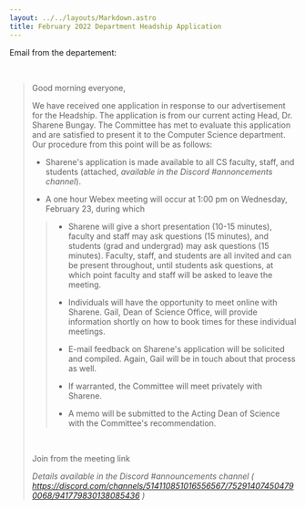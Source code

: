 ```yaml
---
layout: ../../layouts/Markdown.astro
title: February 2022 Department Headship Application
---
```


Email from the departement:

<br />

> Good morning everyone,
>
> We have received one application in response to our advertisement for the Headship. The application is from our current acting Head, Dr. Sharene Bungay. The Committee has met to evaluate this application and are satisfied to present it to the Computer Science department. Our procedure from this point will be as follows:
>
> - Sharene's application is made available to all CS faculty, staff, and students (attached, _available in the Discord #annoncements channel_).
>
> - A one hour Webex meeting will occur at 1:00 pm on Wednesday, February 23, during which
>
> > - Sharene will give a short presentation (10-15 minutes), faculty and staff may ask questions (15 minutes), and students (grad and undergrad) may ask questions (15 minutes). Faculty, staff, and students are all invited and can be present throughout, until students ask questions, at which point faculty and staff will be asked to leave the meeting.
> >
> > - Individuals will have the opportunity to meet online with Sharene. Gail, Dean of Science Office, will provide information shortly on how to book times for these individual meetings.
> >
> > - E-mail feedback on Sharene's application will be solicited and compiled. Again, Gail will be in touch about that process as well.
> >
> > - If warranted, the Committee will meet privately with Sharene.
> >
> > - A memo will be submitted to the Acting Dean of Science with the Committee's recommendation.
>
> <br />
>
> Join from the meeting link
>
> _Details available in the Discord #announcements channel ( https://discord.com/channels/514110851016556567/752914074504790068/941779830138085436 )_
